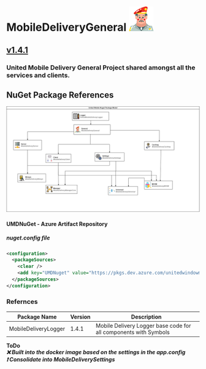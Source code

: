 # MobileDeliveryGeneral ![MobileDeliveryLogger Nuget Versions (UMDNuget Artifacts)][logo]

## [v1.4.1](https://dev.azure.com/unitedwindowmfg/United%20Mobile%20Delivery/_packaging?_a=package&feed=UMDNuget&view=overview&package=MobileDeliveryGeneral&version=1.4.4&protocolType=NuGet)

[logo]: https://github.com/vergaraunited/Docs/blob/master/imgs/png/general_icon.png (https://dev.azure.com/unitedwindowmfg/United%20Mobile%20Delivery/_packaging?_a=package&feed=UMDNuget&package=MobileDeliveryGeneral&protocolType=NuGet&version=1.4.4&view=versions) 


### United Mobile Delivery General Project shared amongst all the services and clients.


## NuGet Package References

![NuGet Package Model](https://github.com/vergaraunited/Docs/blob/master/imgs/MobileDeliveryModel.jpg)

#### UMDNuGet - Azure Artifact Repository

##### nuget.config file
```xml
<configuration>
  <packageSources>
    <clear />
    <add key="UMDNuget" value="https://pkgs.dev.azure.com/unitedwindowmfg/1e4fcdac-b7c9-4478-823a-109475434848/_packaging/UMDNuget/nuget/v3/index.json" />
  </packageSources>
</configuration>
```
### Refernces
Package Name            |  Version  |  Description
--------------------    |  -------  |  -----------
MobileDeliveryLogger    |   1.4.1   |  Mobile Delivery Logger base code for all components with Symbols


**ToDo**<br/>
**_:x: Built into the docker image based on the settings in the app.config_**<br/>
**_:heavy_exclamation_mark: Consolidate into MobileDeliverySettings_**<br/>
